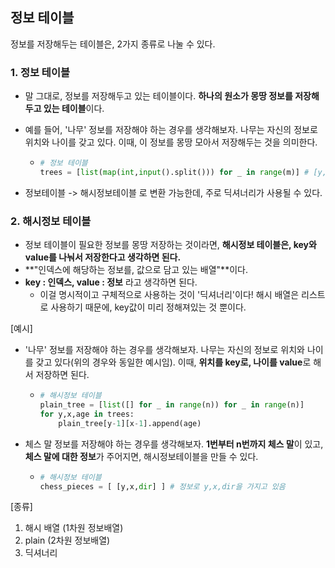 ## 정보 테이블

정보를 저장해두는 테이블은, 2가지 종류로 나눌 수 있다.

### 1. 정보 테이블

- 말 그대로, 정보를 저장해두고 있는 테이블이다. **하나의 원소가 몽땅 정보를 저장해두고 있는 테이블**이다.

- 예를 들어, '나무' 정보를 저장해야 하는 경우를 생각해보자. 나무는 자신의 정보로 위치와 나이를 갖고 있다. 이때, 이 정보를 몽땅 모아서 저장해두는 것을 의미한다.

  - ```python
    # 정보 테이블
    trees = [list(map(int,input().split())) for _ in range(m)] # [y,x,age]
    ```



- 정보테이블 -> 해시정보테이블 로 변환 가능한데, 주로 딕셔너리가 사용될 수 있다.



### 2. 해시정보 테이블

- 정보 테이블이 필요한 정보를 몽땅 저장하는 것이라면, **해시정보 테이블은, key와 value를 나눠서 저장한다고 생각하면 된다.**
- **"인덱스에 해당하는 정보를, 값으로 담고 있는 배열"**이다.
- **key : 인덱스, value : 정보** 라고 생각하면 된다.
  - 이걸 명시적이고 구체적으로 사용하는 것이 '딕셔너리'이다! 해시 배열은 리스트로 사용하기 때문에, key값이 미리 정해져있는 것 뿐이다.

[예시]

- '나무' 정보를 저장해야 하는 경우를 생각해보자. 나무는 자신의 정보로 위치와 나이를 갖고 있다(위의 경우와 동일한 예시임). 이때, **위치를 key로, 나이를 value**로 해서 저장하면 된다.

  - ```python
    # 해시정보 테이블
    plain_tree = [list([] for _ in range(n)) for _ in range(n)]
    for y,x,age in trees:
        plain_tree[y-1][x-1].append(age)
    ```

- 체스 말 정보를 저장해야 하는 경우를 생각해보자. **1번부터 n번까지 체스 말**이 있고, **체스 말에 대한 정보**가 주어지면, 해시정보테이블을 만들 수 있다.

  - ```python
    # 해시정보 테이블
    chess_pieces = [ [y,x,dir] ] # 정보로 y,x,dir을 가지고 있음
    ```

    

[종류]

1. 해시 배열 (1차원 정보배열)
2. plain (2차원 정보배열)
3. 딕셔너리


